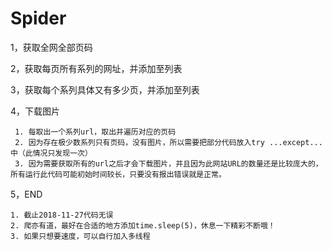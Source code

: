 # Spider
1，获取全网全部页码

2，获取每页所有系列的网址，并添加至列表

3，获取每个系列具体又有多少页，并添加至列表

4，下载图片

     1. 每取出一个系列url，取出并遍历对应的页码
     2. 因为存在极少数系列只有页码，没有图片，所以需要把部分代码放入try ...except...中（此情况只发现一次）
     3. 因为需要获取所有的url之后才会下载图片，并且因为此网站URL的数量还是比较庞大的，所有运行此代码可能初始时间较长，只要没有报出错误就是正常。
5，END

    1. 截止2018-11-27代码无误
    2. 爬亦有道，最好在合适的地方添加time.sleep(5)，休息一下精彩不断哦！
    3. 如果只想要速度，可以自行加入多线程
